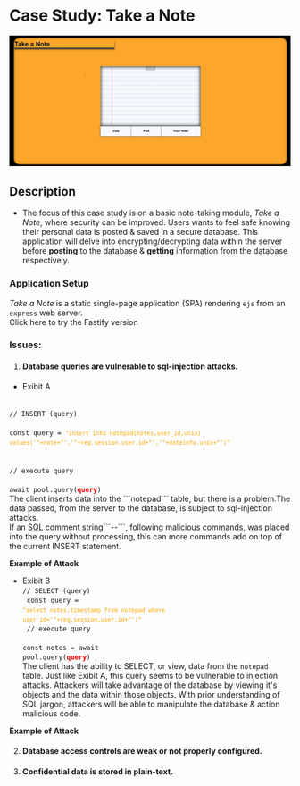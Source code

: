 # Case Study: Take a Note
<img src="./media/photo1.intro.jpg"/>

## Description

- The focus of this case study is on a basic note-taking module, _Take a Note_, where security can be improved. Users wants to feel safe knowing their personal data is posted & saved in a secure database. This application will delve into encrypting/decrypting data within the server before __posting__ to the database & __getting__ information from the database respectively.


### Application Setup

_Take a Note_ is a static single-page application (SPA) rendering ```ejs``` from an  ```express``` web server.
<br>
Click here to try the Fastify version


### Issues:
1. #### Database queries are vulnerable to sql-injection attacks.
- Exibit A<br>
<code>
// INSERT (query)<br>
const query = <code style="color:orange;">"insert into notepad(notes,user_id,unix) values('"+note+"','"+req.session.user.id+"','"+dateinfo.unix+"')"</code>
<br>
// execute query<br>
await pool.query(<b style="color:red;">query</b>)</code><br>
The client inserts data into the ```notepad``` table, but there is a problem.The data passed, from the server to the database, is subject to sql-injection attacks.<br>
If an SQL comment string```--```, following malicious commands, was placed into the query without processing, this can more commands add on top of the current INSERT statement.

__Example of Attack__



- Exibit B<br>
<code>// SELECT (query)<br>
const query = <code style="color:orange;">"select notes,timestamp from notepad where user_id='"+req.session.user.id+"';"</code><br>
// execute query<br>
const notes = await pool.query(<b style="color:red;">query</b>)</code><br>
The client has the ability to SELECT, or view, data from the ```notepad``` table. Just like Exibit A, this query seems to be vulnerable to injection attacks.
Attackers will take advantage of the database by viewing it's objects and the data within those objects. 
With prior understanding of SQL jargon, attackers will be able to manipulate the database & action malicious code.

__Example of Attack__


2. #### Database access controls are weak or not properly configured.



3. #### Confidential data is stored in plain-text.